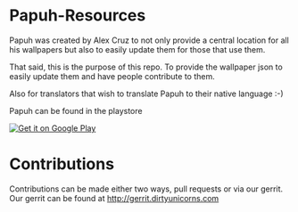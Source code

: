 # Papuh-Resources

Papuh was created by Alex Cruz to not only provide a central location for all his wallpapers but also to easily update them for those that use them.

That said, this is the purpose of this repo. To provide the wallpaper json to easily update them and have people contribute to them.

Also for translators that wish to translate Papuh to their native language :-)

Papuh can be found in the playstore

<a href="https://play.google.com/store/apps/details?id=com.alexcruz.papuh">
  <img alt="Get it on Google Play"
       src="https://developer.android.com/images/brand/en_generic_rgb_wo_60.png" />
</a>

# Contributions

Contributions can be made either two ways, pull requests or via our gerrit.
Our gerrit can be found at http://gerrit.dirtyunicorns.com
